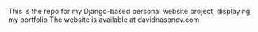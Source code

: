 This is the repo for my Django-based personal website project, displaying my portfolio
The website is available at davidnasonov.com 
